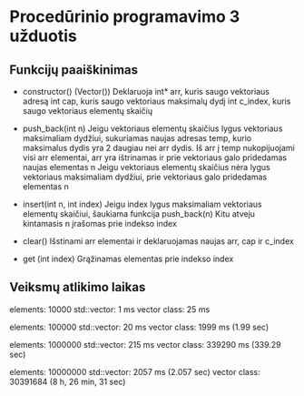# Procedūrinio programavimo 3 užduotis

## Funkcijų paaiškinimas

- constructor() (Vector())
Deklaruoja int* arr, kuris saugo vektoriaus adresą
int cap, kuris saugo vektoriaus maksimalų dydį
int c_index, kuris saugo vektoriaus elementų skaičių

- push_back(int n)
Jeigu vektoriaus elementų skaičius lygus vektoriaus maksimaliam dydžiui, sukuriamas naujas adresas temp, kurio maksimalus dydis yra 2 daugiau nei arr dydis. Iš arr į temp nukopijuojami visi arr elementai, arr yra ištrinamas ir prie vektoriaus galo pridedamas naujas elementas n
Jeigu vektoriaus elementų skaičius nėra lygus vektoriaus maksimaliam dydžiui, prie vektoriaus galo pridedamas elementas n

- insert(int n, int index)
Jeigu index lygus maksimaliam vektoriaus elementų skaičiui, šaukiama funkcija push_back(n)
Kitu atveju kintamasis n įrašomas prie indekso index

- clear()
Išstinami arr elementai ir deklaruojamas naujas arr, cap ir c_index

- get (int index)
Grąžinamas elementas prie indekso index

## Veiksmų atlikimo laikas
elements: 10000
std::vector: 1 ms
vector class: 25 ms

elements: 100000
std::vector: 20 ms
vector class: 1999 ms (1.99 sec)

elements: 1000000
std::vector: 215 ms
vector class: 339290 ms (339.29 sec)

elements: 10000000
std::vector: 2057 ms (2.057 sec)
vector class: 30391684 (8 h, 26 min, 31 sec)
